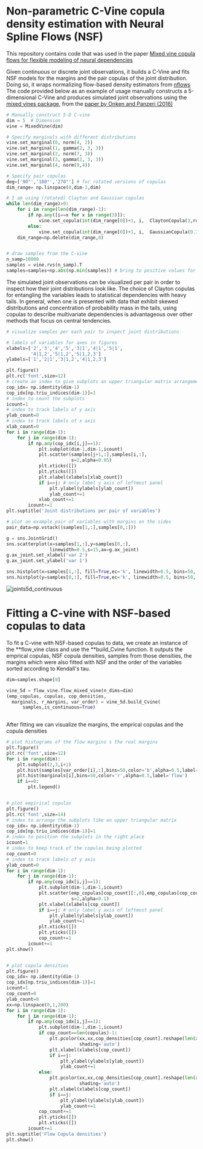 # Non-parametric C-Vine copula density estimation with Neural Spline Flows (NSF)

This repository contains code that was used in the paper [Mixed vine copula flows for flexible modeling of neural dependencies](https://www.frontiersin.org/journals/neuroscience/articles/10.3389/fnins.2022.910122/full) 

Given continuous or discrete joint observations, it builds a C-Vine and fits NSF models for the margins and the pair copulas of the joint distribution. Doing so, it wraps normalizing flow-based density estimators from [nflows](https://github.com/bayesiains/nflows) The code provided below as an example of usage manually constructs a 5-dimensional C-Vine and produces simulated joint observations using the [mixed vines package](https://github.com/asnelt/mixedvines?tab=readme-ov-file), from the [paper by Onken and Panzeri (2016)](https://proceedings.neurips.cc/paper_files/paper/2016/hash/fb89705ae6d743bf1e848c206e16a1d7-Abstract.html)


```python
# Manually construct 5-D C-vine
dim = 5  # Dimension
vine = MixedVine(dim)

# Specify marginals with different distributions
vine.set_marginal(0, norm(4, 2))
vine.set_marginal(1, gamma(2, 3, 3))
vine.set_marginal(2, norm(7, 3))
vine.set_marginal(3, gamma(2, 3, 3))
vine.set_marginal(4, norm(9,4))

# Specify pair copulas
deg=['90°','180°','270°'] # for rotated versions of copulas
dim_range= np.linspace(0,dim-1,dim)

# I am using (rotated) Clayton and Gaussian copulas
while len(dim_range)>0:
    for i in range(len(dim_range)-1):
        if np.any([i==x for x in range(3)]):
            vine.set_copula(int(dim_range[0])+1, i,  ClaytonCopula(3,rotation=deg[i]))
        else:
            vine.set_copula(int(dim_range[0])+1, i,  GaussianCopula(0.7))
    dim_range=np.delete(dim_range,0)


# draw samples from the C-vine
n_samp=10000
samples = vine.rvs(n_samp).T
samples=samples+np.abs(np.min(samples)) # bring to positive values for NSF fitting
```

The simulated joint observations can be visualized per pair in order to inspect how their joint distributions look like. The choice of Clayton copulas for entangling the variables leads to statistical dependencies with heavy tails. In general, when one is presented with data that exhibit skewed distributions and concentration of probability mass in the tails, using copulas to describe multivariate dependencies is advantageous over other methods that focus on central tendencies.

```python
# visualize samples per each pair to inspect joint distributions 

# labels of variables for axes in figures
xlabels=['2','3','4','5','3|1','4|1','5|1',
         '4|1,2','5|1,2','5|1,2,3']
ylabels=['1','2|1','3|1,2','4|1,2,3']

plt.figure()
plt.rc('font',size=12)
# create an index to give subplots an upper triangular matrix arrangement
cop_idx= np.identity(dim-1)
cop_idx[np.triu_indices(dim-1)]=1
# index to count the subplots
icount=1
# index to track labels of y axis
ylab_count=0
# index to track labels of x axis
xlab_count=0
for i in range(dim-1):
    for j in range(dim-1):
        if np.any(cop_idx[i,j]==1):
            plt.subplot(dim-1,dim-1,icount)
            plt.scatter(samples[j+1,:],samples[i,:],
                        s=2,alpha=0.05)
            plt.xticks([])
            plt.yticks([])
            plt.xlabel(xlabels[xlab_count])
            if i==j: # only label y axis of leftmost panel
                plt.ylabel(ylabels[ylab_count])
                ylab_count+=1
            xlab_count+=1
        icount+=1
plt.suptitle('Joint distributions per pair of variables')

# plot an example pair of variables with margins on the sides
pair_data=np.vstack((samples[1,:],samples[0,:]))

g = sns.JointGrid()
sns.scatterplot(x=samples[1,:],y=samples[0,:],
                linewidth=0.5,s=15,ax=g.ax_joint)
g.ax_joint.set_xlabel('var 2')
g.ax_joint.set_ylabel('var 1')

sns.histplot(x=samples[1,:], fill=True,ec='k', linewidth=0.5, bins=50, ax=g.ax_marg_x)
sns.histplot(y=samples[0,:], fill=True,ec='k', linewidth=0.5, bins=50, ax=g.ax_marg_y)
```
![joints5d_continuous](https://github.com/lazarosmits/copula-flow/assets/68554438/13cf1511-6cb7-48a8-ba16-7240dbc0694a)


# Fitting a C-vine with NSF-based copulas to data 

To fit a C-vine with NSF-based copulas to data, we create an instance of the **flow_vine class and use the **build_Cvine function. It outputs the emprical copulas, NSF copula densities, samples from those densities, the margins which were also fitted with NSF and the order of the variables sorted according to Kendall's tau. 


```python
dim=samples.shape[0]

vine_5d = flow_vine.flow_mixed_vine(n_dims=dim)
(emp_copulas, copulas, cop_densities,
  marginals, r_margins, var_order) = vine_5d.build_Cvine(
      samples,is_continuous=True)
      
```

After fitting we can visualize the margins, the emprical copulas and the copula densities

```python
# plot histograms of the flow margins s the real margins
plt.figure()
plt.rc('font',size=12)
for i in range(dim):
    plt.subplot(2,3,i+1)
    plt.hist(samples[var_order[i],:],bins=50,color='b',alpha=0.5,label='real')
    plt.hist(marginals[i],bins=50,color='r',alpha=0.5,label='flow')
    if i==0:
        plt.legend()


# plot empirical copulas
plt.figure()
plt.rc('font',size=14)
# index to arrange the subplots like an upper triangular matrix
cop_idx= np.identity(dim-1)
cop_idx[np.triu_indices(dim-1)]=1
# index to position the subplots in the right place
icount=1
# index to keep track of the copulas being plotted
cop_count=0
# index to track labels of y axis
ylab_count=0
for i in range(dim-1):
    for j in range(dim-1):
        if np.any(cop_idx[i,j]==1):
            plt.subplot(dim-1,dim-1,icount)
            plt.scatter(emp_copulas[cop_count][:,0],emp_copulas[cop_count][:,1],
                        s=2,alpha=0.1)
            plt.xlabel(xlabels[cop_count])
            if i==j: # only label y axis of leftmost panel
                plt.ylabel(ylabels[ylab_count])
                ylab_count+=1
            plt.xticks([])
            plt.yticks([])
            cop_count+=1
        icount+=1
plt.show()


# plot copula densities
plt.figure()
cop_idx= np.identity(dim-1)
cop_idx[np.triu_indices(dim-1)]=1
icount=1
cop_count=0
ylab_count=0
xx=np.linspace(0,1,200)
for i in range(dim-1):
    for j in range(dim-1):
        if np.any(cop_idx[i,j]==1):
            plt.subplot(dim-1,dim-1,icount)
            if cop_count==len(copulas)-1:
                plt.pcolor(xx,xx,cop_densities[cop_count].reshape(len(xx),len(xx)),
                           shading='auto')
                plt.xlabel(xlabels[cop_count])
                if i==j:
                    plt.ylabel(ylabels[ylab_count])
                    ylab_count+=1
            else:
                plt.pcolor(xx,xx,cop_densities[cop_count].reshape(len(xx),len(xx)),
                           shading='auto')
                plt.xlabel(xlabels[cop_count])
                if i==j:
                    plt.ylabel(ylabels[ylab_count])
                    ylab_count+=1
            cop_count+=1
            plt.yticks([])
            plt.xticks([])
        icount+=1
plt.suptitle('Flow Copula densities')
plt.show()
```







